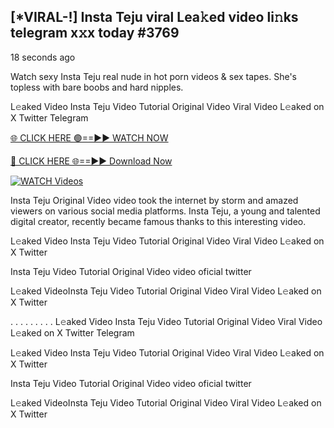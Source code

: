 ## [*VIRAL-!] Insta Teju viral Lea𝚔ed video li𝚗ks telegram x𝚡x today #3769

18 seconds ago

Watch sexy Insta Teju real nude in hot porn videos & sex tapes. She's topless with bare boobs and hard nipples.

L𝚎aked Video Insta Teju Video Tutorial Original Video Viral Video L𝚎aked on X Twitter Telegram

[🌐 CLICK HERE 🟢==►► WATCH NOW](https://russelviper69.blogspot.com/p/leaked-video.html)

[🔴 CLICK HERE 🌐==►► Download Now](https://russelviper69.blogspot.com/p/leaked-video.html)

[![WATCH Videos](https://i.imgur.com/dJHk4Zq.gif)](https://russelviper69.blogspot.com/p/leaked-video.html)

Insta Teju Original Video video took the internet by storm and amazed viewers on various social media platforms. Insta Teju, a young and talented digital creator, recently became famous thanks to this interesting video.

L𝚎aked Video Insta Teju Video Tutorial Original Video Viral Video L𝚎aked on X Twitter

Insta Teju Video Tutorial Original Video video oficial twitter

L𝚎aked VideoInsta Teju Video Tutorial Original Video Viral Video L𝚎aked on X Twitter

. . . . . . . . . L𝚎aked Video Insta Teju Video Tutorial Original Video Viral Video L𝚎aked on X Twitter Telegram

L𝚎aked Video Insta Teju Video Tutorial Original Video Viral Video L𝚎aked on X Twitter

Insta Teju Video Tutorial Original Video video oficial twitter

L𝚎aked VideoInsta Teju Video Tutorial Original Video Viral Video L𝚎aked on X Twitter
